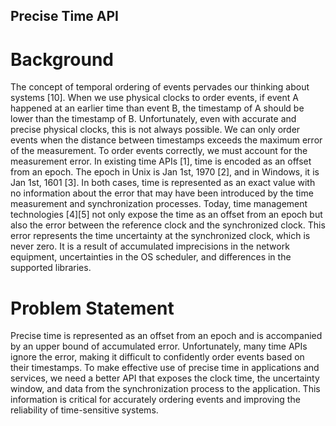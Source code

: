## Precise Time API


# Background

The concept of temporal ordering of events pervades our thinking about systems [10]. When we use physical clocks to order events, if event A happened at an earlier time than event B, the timestamp of A should be lower than the timestamp of B. Unfortunately, even with accurate and precise physical clocks, this is not always possible. We can only order events when the distance between timestamps exceeds the maximum error of the measurement. To order events correctly, we must account for the measurement error.
In existing time APIs [1], time is encoded as an offset from an epoch. The epoch in Unix is Jan 1st, 1970 [2], and in Windows, it is Jan 1st, 1601 [3]. In both cases, time is represented as an exact value with no information about the error that may have been introduced by the time measurement and synchronization processes.
Today, time management technologies [4][5] not only expose the time as an offset from an epoch but also the error between the reference clock and the synchronized clock. This error represents the time uncertainty at the synchronized clock, which is never zero. It is a result of accumulated imprecisions in the network equipment, uncertainties in the OS scheduler, and differences in the supported libraries.

# Problem Statement
Precise time is represented as an offset from an epoch and is accompanied by an upper bound of accumulated error. Unfortunately, many time APIs ignore the error, making it difficult to confidently order events based on their timestamps.
To make effective use of precise time in applications and services, we need a better API that exposes the clock time, the uncertainty window, and data from the synchronization process to the application. This information is critical for accurately ordering events and improving the reliability of time-sensitive systems.

